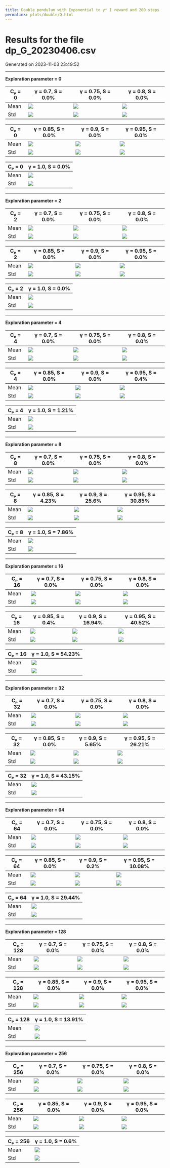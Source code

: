 ```yaml
---
title: Double pendulum with Exponential to yᵉ I reward and 200 steps
permalink: plots/double/Q.html
---
```


# Results for the file dp_G_20230406.csv 

Generated on 2023-11-03 23:49:52

---

**Exploration parameter = 0**

| Cₚ = 0 | γ = 0.7, S = 0.0% | γ = 0.75, S = 0.0% | γ = 0.8, S = 0.0% | 
| --- | --- | --- | --- | 
| Mean | ![](fig/dp_G/mean_g_0.7_cp_0.png) | ![](fig/dp_G/mean_g_0.75_cp_0.png) | ![](fig/dp_G/mean_g_0.8_cp_0.png) | 
| Std | ![](fig/dp_G/std_g_0.7_cp_0.png) | ![](fig/dp_G/std_g_0.75_cp_0.png) | ![](fig/dp_G/std_g_0.8_cp_0.png) | 

| Cₚ = 0 | γ = 0.85, S = 0.0% | γ = 0.9, S = 0.0% | γ = 0.95, S = 0.0% | 
| --- | --- | --- | --- | 
| Mean | ![](fig/dp_G/mean_g_0.85_cp_0.png) | ![](fig/dp_G/mean_g_0.9_cp_0.png) | ![](fig/dp_G/mean_g_0.95_cp_0.png) | 
| Std | ![](fig/dp_G/std_g_0.85_cp_0.png) | ![](fig/dp_G/std_g_0.9_cp_0.png) | ![](fig/dp_G/std_g_0.95_cp_0.png) | 

| Cₚ = 0 | γ = 1.0, S = 0.0% | 
| --- | --- | 
| Mean | ![](fig/dp_G/mean_g_1.0_cp_0.png) | 
| Std | ![](fig/dp_G/std_g_1.0_cp_0.png) | 

---

**Exploration parameter = 2**

| Cₚ = 2 | γ = 0.7, S = 0.0% | γ = 0.75, S = 0.0% | γ = 0.8, S = 0.0% | 
| --- | --- | --- | --- | 
| Mean | ![](fig/dp_G/mean_g_0.7_cp_2.png) | ![](fig/dp_G/mean_g_0.75_cp_2.png) | ![](fig/dp_G/mean_g_0.8_cp_2.png) | 
| Std | ![](fig/dp_G/std_g_0.7_cp_2.png) | ![](fig/dp_G/std_g_0.75_cp_2.png) | ![](fig/dp_G/std_g_0.8_cp_2.png) | 

| Cₚ = 2 | γ = 0.85, S = 0.0% | γ = 0.9, S = 0.0% | γ = 0.95, S = 0.0% | 
| --- | --- | --- | --- | 
| Mean | ![](fig/dp_G/mean_g_0.85_cp_2.png) | ![](fig/dp_G/mean_g_0.9_cp_2.png) | ![](fig/dp_G/mean_g_0.95_cp_2.png) | 
| Std | ![](fig/dp_G/std_g_0.85_cp_2.png) | ![](fig/dp_G/std_g_0.9_cp_2.png) | ![](fig/dp_G/std_g_0.95_cp_2.png) | 

| Cₚ = 2 | γ = 1.0, S = 0.0% | 
| --- | --- | 
| Mean | ![](fig/dp_G/mean_g_1.0_cp_2.png) | 
| Std | ![](fig/dp_G/std_g_1.0_cp_2.png) | 

---

**Exploration parameter = 4**

| Cₚ = 4 | γ = 0.7, S = 0.0% | γ = 0.75, S = 0.0% | γ = 0.8, S = 0.0% | 
| --- | --- | --- | --- | 
| Mean | ![](fig/dp_G/mean_g_0.7_cp_4.png) | ![](fig/dp_G/mean_g_0.75_cp_4.png) | ![](fig/dp_G/mean_g_0.8_cp_4.png) | 
| Std | ![](fig/dp_G/std_g_0.7_cp_4.png) | ![](fig/dp_G/std_g_0.75_cp_4.png) | ![](fig/dp_G/std_g_0.8_cp_4.png) | 

| Cₚ = 4 | γ = 0.85, S = 0.0% | γ = 0.9, S = 0.0% | γ = 0.95, S = 0.4% | 
| --- | --- | --- | --- | 
| Mean | ![](fig/dp_G/mean_g_0.85_cp_4.png) | ![](fig/dp_G/mean_g_0.9_cp_4.png) | ![](fig/dp_G/mean_g_0.95_cp_4.png) | 
| Std | ![](fig/dp_G/std_g_0.85_cp_4.png) | ![](fig/dp_G/std_g_0.9_cp_4.png) | ![](fig/dp_G/std_g_0.95_cp_4.png) | 

| Cₚ = 4 | γ = 1.0, S = 1.21% | 
| --- | --- | 
| Mean | ![](fig/dp_G/mean_g_1.0_cp_4.png) | 
| Std | ![](fig/dp_G/std_g_1.0_cp_4.png) | 

---

**Exploration parameter = 8**

| Cₚ = 8 | γ = 0.7, S = 0.0% | γ = 0.75, S = 0.0% | γ = 0.8, S = 0.0% | 
| --- | --- | --- | --- | 
| Mean | ![](fig/dp_G/mean_g_0.7_cp_8.png) | ![](fig/dp_G/mean_g_0.75_cp_8.png) | ![](fig/dp_G/mean_g_0.8_cp_8.png) | 
| Std | ![](fig/dp_G/std_g_0.7_cp_8.png) | ![](fig/dp_G/std_g_0.75_cp_8.png) | ![](fig/dp_G/std_g_0.8_cp_8.png) | 

| Cₚ = 8 | γ = 0.85, S = 4.23% | γ = 0.9, S = 25.6% | γ = 0.95, S = 30.85% | 
| --- | --- | --- | --- | 
| Mean | ![](fig/dp_G/mean_g_0.85_cp_8.png) | ![](fig/dp_G/mean_g_0.9_cp_8.png) | ![](fig/dp_G/mean_g_0.95_cp_8.png) | 
| Std | ![](fig/dp_G/std_g_0.85_cp_8.png) | ![](fig/dp_G/std_g_0.9_cp_8.png) | ![](fig/dp_G/std_g_0.95_cp_8.png) | 

| Cₚ = 8 | γ = 1.0, S = 7.86% | 
| --- | --- | 
| Mean | ![](fig/dp_G/mean_g_1.0_cp_8.png) | 
| Std | ![](fig/dp_G/std_g_1.0_cp_8.png) | 

---

**Exploration parameter = 16**

| Cₚ = 16 | γ = 0.7, S = 0.0% | γ = 0.75, S = 0.0% | γ = 0.8, S = 0.0% | 
| --- | --- | --- | --- | 
| Mean | ![](fig/dp_G/mean_g_0.7_cp_16.png) | ![](fig/dp_G/mean_g_0.75_cp_16.png) | ![](fig/dp_G/mean_g_0.8_cp_16.png) | 
| Std | ![](fig/dp_G/std_g_0.7_cp_16.png) | ![](fig/dp_G/std_g_0.75_cp_16.png) | ![](fig/dp_G/std_g_0.8_cp_16.png) | 

| Cₚ = 16 | γ = 0.85, S = 0.4% | γ = 0.9, S = 16.94% | γ = 0.95, S = 40.52% | 
| --- | --- | --- | --- | 
| Mean | ![](fig/dp_G/mean_g_0.85_cp_16.png) | ![](fig/dp_G/mean_g_0.9_cp_16.png) | ![](fig/dp_G/mean_g_0.95_cp_16.png) | 
| Std | ![](fig/dp_G/std_g_0.85_cp_16.png) | ![](fig/dp_G/std_g_0.9_cp_16.png) | ![](fig/dp_G/std_g_0.95_cp_16.png) | 

| Cₚ = 16 | γ = 1.0, S = 54.23% | 
| --- | --- | 
| Mean | ![](fig/dp_G/mean_g_1.0_cp_16.png) | 
| Std | ![](fig/dp_G/std_g_1.0_cp_16.png) | 

---

**Exploration parameter = 32**

| Cₚ = 32 | γ = 0.7, S = 0.0% | γ = 0.75, S = 0.0% | γ = 0.8, S = 0.0% | 
| --- | --- | --- | --- | 
| Mean | ![](fig/dp_G/mean_g_0.7_cp_32.png) | ![](fig/dp_G/mean_g_0.75_cp_32.png) | ![](fig/dp_G/mean_g_0.8_cp_32.png) | 
| Std | ![](fig/dp_G/std_g_0.7_cp_32.png) | ![](fig/dp_G/std_g_0.75_cp_32.png) | ![](fig/dp_G/std_g_0.8_cp_32.png) | 

| Cₚ = 32 | γ = 0.85, S = 0.0% | γ = 0.9, S = 5.65% | γ = 0.95, S = 26.21% | 
| --- | --- | --- | --- | 
| Mean | ![](fig/dp_G/mean_g_0.85_cp_32.png) | ![](fig/dp_G/mean_g_0.9_cp_32.png) | ![](fig/dp_G/mean_g_0.95_cp_32.png) | 
| Std | ![](fig/dp_G/std_g_0.85_cp_32.png) | ![](fig/dp_G/std_g_0.9_cp_32.png) | ![](fig/dp_G/std_g_0.95_cp_32.png) | 

| Cₚ = 32 | γ = 1.0, S = 43.15% | 
| --- | --- | 
| Mean | ![](fig/dp_G/mean_g_1.0_cp_32.png) | 
| Std | ![](fig/dp_G/std_g_1.0_cp_32.png) | 

---

**Exploration parameter = 64**

| Cₚ = 64 | γ = 0.7, S = 0.0% | γ = 0.75, S = 0.0% | γ = 0.8, S = 0.0% | 
| --- | --- | --- | --- | 
| Mean | ![](fig/dp_G/mean_g_0.7_cp_64.png) | ![](fig/dp_G/mean_g_0.75_cp_64.png) | ![](fig/dp_G/mean_g_0.8_cp_64.png) | 
| Std | ![](fig/dp_G/std_g_0.7_cp_64.png) | ![](fig/dp_G/std_g_0.75_cp_64.png) | ![](fig/dp_G/std_g_0.8_cp_64.png) | 

| Cₚ = 64 | γ = 0.85, S = 0.0% | γ = 0.9, S = 0.2% | γ = 0.95, S = 10.08% | 
| --- | --- | --- | --- | 
| Mean | ![](fig/dp_G/mean_g_0.85_cp_64.png) | ![](fig/dp_G/mean_g_0.9_cp_64.png) | ![](fig/dp_G/mean_g_0.95_cp_64.png) | 
| Std | ![](fig/dp_G/std_g_0.85_cp_64.png) | ![](fig/dp_G/std_g_0.9_cp_64.png) | ![](fig/dp_G/std_g_0.95_cp_64.png) | 

| Cₚ = 64 | γ = 1.0, S = 29.44% | 
| --- | --- | 
| Mean | ![](fig/dp_G/mean_g_1.0_cp_64.png) | 
| Std | ![](fig/dp_G/std_g_1.0_cp_64.png) | 

---

**Exploration parameter = 128**

| Cₚ = 128 | γ = 0.7, S = 0.0% | γ = 0.75, S = 0.0% | γ = 0.8, S = 0.0% | 
| --- | --- | --- | --- | 
| Mean | ![](fig/dp_G/mean_g_0.7_cp_128.png) | ![](fig/dp_G/mean_g_0.75_cp_128.png) | ![](fig/dp_G/mean_g_0.8_cp_128.png) | 
| Std | ![](fig/dp_G/std_g_0.7_cp_128.png) | ![](fig/dp_G/std_g_0.75_cp_128.png) | ![](fig/dp_G/std_g_0.8_cp_128.png) | 

| Cₚ = 128 | γ = 0.85, S = 0.0% | γ = 0.9, S = 0.0% | γ = 0.95, S = 0.0% | 
| --- | --- | --- | --- | 
| Mean | ![](fig/dp_G/mean_g_0.85_cp_128.png) | ![](fig/dp_G/mean_g_0.9_cp_128.png) | ![](fig/dp_G/mean_g_0.95_cp_128.png) | 
| Std | ![](fig/dp_G/std_g_0.85_cp_128.png) | ![](fig/dp_G/std_g_0.9_cp_128.png) | ![](fig/dp_G/std_g_0.95_cp_128.png) | 

| Cₚ = 128 | γ = 1.0, S = 13.91% | 
| --- | --- | 
| Mean | ![](fig/dp_G/mean_g_1.0_cp_128.png) | 
| Std | ![](fig/dp_G/std_g_1.0_cp_128.png) | 

---

**Exploration parameter = 256**

| Cₚ = 256 | γ = 0.7, S = 0.0% | γ = 0.75, S = 0.0% | γ = 0.8, S = 0.0% | 
| --- | --- | --- | --- | 
| Mean | ![](fig/dp_G/mean_g_0.7_cp_256.png) | ![](fig/dp_G/mean_g_0.75_cp_256.png) | ![](fig/dp_G/mean_g_0.8_cp_256.png) | 
| Std | ![](fig/dp_G/std_g_0.7_cp_256.png) | ![](fig/dp_G/std_g_0.75_cp_256.png) | ![](fig/dp_G/std_g_0.8_cp_256.png) | 

| Cₚ = 256 | γ = 0.85, S = 0.0% | γ = 0.9, S = 0.0% | γ = 0.95, S = 0.0% | 
| --- | --- | --- | --- | 
| Mean | ![](fig/dp_G/mean_g_0.85_cp_256.png) | ![](fig/dp_G/mean_g_0.9_cp_256.png) | ![](fig/dp_G/mean_g_0.95_cp_256.png) | 
| Std | ![](fig/dp_G/std_g_0.85_cp_256.png) | ![](fig/dp_G/std_g_0.9_cp_256.png) | ![](fig/dp_G/std_g_0.95_cp_256.png) | 

| Cₚ = 256 | γ = 1.0, S = 0.6% | 
| --- | --- | 
| Mean | ![](fig/dp_G/mean_g_1.0_cp_256.png) | 
| Std | ![](fig/dp_G/std_g_1.0_cp_256.png) | 

